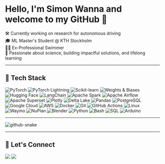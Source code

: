 <h1 align="left">Hello, I'm Simon Wanna and welcome to my GitHub 👋</h1>

<p align="left">
  🛠️ Currently working on research for autonomous driving<br>
  🎓 ML Master's Student @ KTH Stockholm<br>
  🏊‍♂️ Ex-Professional Swimmer<br>
  📖 Passionate about science, building impactful solutions, and lifelong learning
</p>

---

## 🧠 Tech Stack

![PyTorch](https://img.shields.io/badge/PyTorch-black?style=for-the-badge&logo=pytorch&logoColor=EE4C2C)
![PyTorch Lightning](https://img.shields.io/badge/PyTorch%20Lightning-black?style=for-the-badge&logo=lightning&logoColor=792EE5)
![Scikit-learn](https://img.shields.io/badge/Scikit--learn-black?style=for-the-badge&logo=scikit-learn&logoColor=F7931E)
![Weights & Biases](https://img.shields.io/badge/Weights%20%26%20Biases-black?style=for-the-badge&logo=weightsandbiases&logoColor=FFBE00)
![Hugging Face](https://img.shields.io/badge/Hugging%20Face-black?style=for-the-badge&logo=huggingface&logoColor=FFD21F)
![LangChain](https://img.shields.io/badge/LangChain-black?style=for-the-badge&logo=langchain&logoColor=white)
![Apache Spark](https://img.shields.io/badge/Apache%20Spark-black?style=for-the-badge&logo=apachespark&logoColor=E25A1C)
![Apache Airflow](https://img.shields.io/badge/Apache%20Airflow-black?style=for-the-badge&logo=apacheairflow&logoColor=017CEE)
![Apache Superset](https://img.shields.io/badge/Apache%20Superset-black?style=for-the-badge&logo=apachesuperset&logoColor=FE5D3D)
![Plotly](https://img.shields.io/badge/Plotly-black?style=for-the-badge&logo=plotly&logoColor=3F4F75)
![Delta Lake](https://img.shields.io/badge/Delta_Lake-black?style=for-the-badge&logo=delta-io&logoColor=00A972)
![Pandas](https://img.shields.io/badge/Pandas-black?style=for-the-badge&logo=pandas&logoColor=150458)
![PostgreSQL](https://img.shields.io/badge/PostgreSQL-black?style=for-the-badge&logo=postgresql&logoColor=4169E1)
![Google Cloud](https://img.shields.io/badge/Google%20Cloud-black?style=for-the-badge&logo=googlecloud&logoColor=4285F4)
![AWS](https://img.shields.io/badge/AWS-black?style=for-the-badge&logo=amazon&logoColor=232F3E)
![Docker](https://img.shields.io/badge/Docker-black?style=for-the-badge&logo=docker&logoColor=2496ED)
![Git](https://img.shields.io/badge/Git-black?style=for-the-badge&logo=git&logoColor=F05032)
![GitHub Actions](https://img.shields.io/badge/GitHub%20Actions-black?style=for-the-badge&logo=githubactions&logoColor=2088FF)
![Linux](https://img.shields.io/badge/Linux-black?style=for-the-badge&logo=linux&logoColor=FCC624)
![Waymo](https://img.shields.io/badge/Waymo-black?style=for-the-badge&logoColor=00E89D)
![NuPlan](https://img.shields.io/badge/NuPlan-black?style=for-the-badge&logoColor=5C49F4)
![Blender](https://img.shields.io/badge/Blender-black?style=for-the-badge&logo=blender&logoColor=F5792A)
![Python](https://img.shields.io/badge/Python-black?style=for-the-badge&logo=python&logoColor=3776AB)
![Bash](https://img.shields.io/badge/Bash-black?style=for-the-badge&logo=gnubash&logoColor=4EAA25)
![SQL](https://img.shields.io/badge/SQL-black?style=for-the-badge&logoColor=4479A1)
![Arduino](https://img.shields.io/badge/Arduino-black?style=for-the-badge&logo=arduino&logoColor=00979D)

</details>

---

<picture>
  <source media="(prefers-color-scheme: dark)" srcset="https://raw.githubusercontent.com/wannaio/wannaio/output/github-snake-dark.svg" />
  <source media="(prefers-color-scheme: light)" srcset="https://raw.githubusercontent.com/wannaio/wannaio/output/github-snake.svg" />
  <img alt="github-snake" src="https://raw.githubusercontent.com/wannaio/wannaio/output/github-snake.svg" />
</picture>

---

## 📧 Let's Connect

<p align="left">
  <a href="mailto:wanna@kth.se"><img src="https://img.shields.io/badge/Email-black?style=for-the-badge&logo=gmail&logoColor=D14836"/></a>
  <a href="https://www.linkedin.com/in/simon-wanna/"><img src="https://img.shields.io/badge/LinkedIn-black?style=for-the-badge&logo=linkedin&logoColor=0077B5"/></a>
</p>
